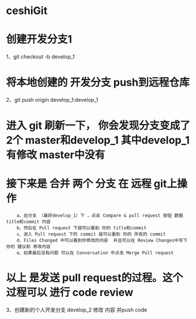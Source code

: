 # ceshiGit


# 创建开发分支1
1、git checkout -b develop_1      

#  将本地创建的 开发分支 push到远程仓库
2、git push origin develop_1:develop_1

# 进入 git 刷新一下， 你会发现分支变成了 2个 master和develop_1   其中develop_1 有修改  master中没有
#  接下来是  合并 两个 分支  在 远程 git上操作

		a、在分支 （最好develop_1）下 ，点击 Compare & pull request 按钮 数据 title和commit 内容
		b、然后在 Pull request 下就可以看到 你的 title和commit 
		c、进入 Pull request 下的 commit 就可以看到 你的 所有的 commit 
		d、Files Changed 中可以看到你修改的内容  并且可以在 Review Changes中写下你的 建议和 修改内容
		e、如果最后没有问题 可以在 Conversation 中点击 Merge Pull request
		
#  以上 是发送 pull request的过程。这个过程可以 进行 code review


3、创建新的个人开发分支 develop_2
修改 内容 并push code
